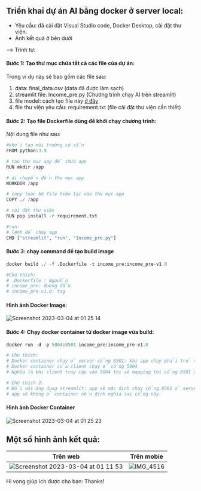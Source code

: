 ## Triển khai dự án AI bằng docker ở server local:

* Yêu cầu: đã cài đặt Visual Studio code, Docker Desktop, cài đặt thư viện.
* Ảnh kết quả ở bên dưới

--> Trình tự:

#### Bước 1: Tạo thư mục chứa tất cả các file của dự án:
Trong ví dụ này sẽ bao gồm các file sau:
1. data: final_data.csv (data đã được làm sạch)
2. streamlit file: Income_pre.py (Chương trình chạy AI trên streamlit)
4. file model: cách tạo file này [ở đây](https://github.com/Harry5396/income_pre_with_streamlit)
3. file thư viện yêu cầu: requirement.txt (file cài đặt thư viện cần thiết)

#### Bước 2: Tạo file Dockerfile dùng để khởi chạy chương trình:

Nội dung file như sau:

```python
#khởi tạo môi trường có sẵn
FROM python:3.9

# tạo thư mục app để chứa app
RUN mkdir /app

# di chuyển đến thư mục app
WORKDIR /app

# copy toàn bộ file hiện tại vào thư mục app
COPY ./ /app

# cài đặt thư viện 
RUN pip install -r requirement.txt

#run:
# lệnh để chạy app
CMD ["streamlit", "run", "Income_pre.py"]
```

#### Bước 3: chạy command để tạo build image

```python
docker build ./ -f .Dockerfile -t income_pre:income_pre-v1.0

#Chú thích:
# .Dockerfile : Ngouồn
# income_pre: đường dẫn
# income_pre-v1.0: tag

```

#### Hình ảnh Docker Image:
![Screenshot 2023-03-04 at 01 25 14](https://user-images.githubusercontent.com/75346165/222799041-0bbead5e-a919-4c1f-902e-1e026e1b2c92.png)

#### Bước 4: Chạy docker container từ docker image vừa build:

```python
docker run -d -p 5004:8501 income_pre:income_pre-v1.0

# Chú thích:
# Docker container chạy ở server cổng 8501: khi app chạy phải trỏ tới cổng này.
# Docker container của client chạy ở cổng 5004
# Nghĩa là khi client truy cập vào 5004 thì sẽ mapping tới cổng 8501 của server để chạy app.

# Chú thích 2:
# Đối với ứng dụng streamlit: app sẽ mặc định chạy cổng 8501 ở server, 
# app sẽ không ở container nếu định nghĩa sai cổng này.
```

#### Hình ảnh Docker Container
![Screenshot 2023-03-04 at 01 25 23](https://user-images.githubusercontent.com/75346165/222799070-9e3fb1f4-875c-4194-87da-4700399d910c.png)


## Một số hình ảnh kết quả:

| Trên web | Trên mobie |
|---------|---------|
| ![Screenshot 2023-03-04 at 01 11 53](https://user-images.githubusercontent.com/75346165/222797735-f2d29c62-9536-4547-a20d-e180eb333573.png) | ![IMG_4516](https://user-images.githubusercontent.com/75346165/222797990-7a9fd850-2a2e-45f6-8758-14436bdf142c.jpg) |


Hi vọng giúp ích được cho bạn:
Thanks!

